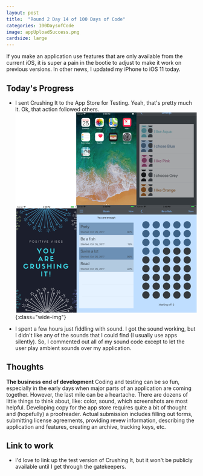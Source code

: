 ```yaml
---
layout: post
title:  "Round 2 Day 14 of 100 Days of Code"
categories: 100DaysofCode
image: appUploadSuccess.png
cardsize: large
---
```


If you make an application use features that are only available from the current iOS, it is super a pain in the bootie to adjust to make it work on previous versions. In other news, I updated my iPhone to iOS 11 today.

## Today's Progress
+ I sent Crushing It to the App Store for Testing. Yeah, that's pretty much it. Ok, that action followed others. 
![Crushing It Shots](/images/simulator_crushing.png){:class="wide-img"} 


+ I spent a few hours just fiddling with sound. I got the sound working, but I didn't like any of the sounds that I could find (I usually use apps silently). So, I commented out all of my sound code except to let the user play ambient sounds over my application.


## Thoughts  
**The business end of development** Coding and testing can be so fun, especially in the early days when major parts of an application are coming together. However, the last mile can be a heartache. There are dozens of little things to think about, like: color, sound, which screenshots are most helpful. Developing copy for the app store requires quite a bit of thought and (hopefully) a proofreader. Actual submission includes filling out forms, submitting license agreements, providing revew information, describing the application and features, creating an archive, tracking keys, etc.  

## Link to work
+ I'd love to link up the test version of Crushing It, but it won't be publicly available until I get through the gatekeepers. 